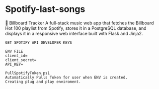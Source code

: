 # Spotify-last-songs

🎵 Billboard Tracker
A full-stack music web app that fetches the Billboard Hot 100 playlist from Spotify, stores it in a PostgreSQL database, and displays it in a responsive web interface built with Flask and Jinja2.

```
GET SPOTIFY API DEVELOPER KEYS

ENV FILE
client_id=
client_secret=
API_KEY=
```
```
PullSpotifyToken.ps1
Automatically Pulls Token for user when ENV is created.
Creating plug and play enviroment. 
```